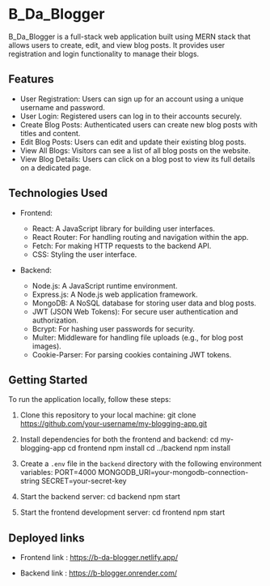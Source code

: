 # B_Da_Blogger


B_Da_Blogger is a full-stack web application  built using MERN stack that allows users to create, edit, and view blog posts. It provides user registration and login functionality to manage their blogs.

## Features

- User Registration: Users can sign up for an account using a unique username and password.
- User Login: Registered users can log in to their accounts securely.
- Create Blog Posts: Authenticated users can create new blog posts with titles and content.
- Edit Blog Posts: Users can edit and update their existing blog posts.
- View All Blogs: Visitors can see a list of all blog posts on the website.
- View Blog Details: Users can click on a blog post to view its full details on a dedicated page.

## Technologies Used

- Frontend:
  - React: A JavaScript library for building user interfaces.
  - React Router: For handling routing and navigation within the app.
  - Fetch: For making HTTP requests to the backend API.
  - CSS: Styling the user interface.
  
- Backend:
  - Node.js: A JavaScript runtime environment.
  - Express.js: A Node.js web application framework.
  - MongoDB: A NoSQL database for storing user data and blog posts.
  - JWT (JSON Web Tokens): For secure user authentication and authorization.
  - Bcrypt: For hashing user passwords for security.
  - Multer: Middleware for handling file uploads (e.g., for blog post images).
  - Cookie-Parser: For parsing cookies containing JWT tokens.

## Getting Started

To run the application locally, follow these steps:

1. Clone this repository to your local machine:
git clone https://github.com/your-username/my-blogging-app.git


2. Install dependencies for both the frontend and backend:
cd my-blogging-app
cd frontend
npm install
cd ../backend
npm install


3. Create a `.env` file in the `backend` directory with the following environment variables:
PORT=4000
MONGODB_URI=your-mongodb-connection-string
SECRET=your-secret-key


4. Start the backend server:
cd backend
npm start


5. Start the frontend development server:
cd frontend
npm start


## Deployed links 

- Frontend link : https://b-da-blogger.netlify.app/

- Backend link : https://b-blogger.onrender.com/

